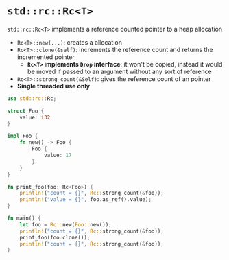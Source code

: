 # `std::rc::Rc<T>`

`std::rc::Rc<T>` implements a reference counted pointer to a heap allocation

- `Rc<T>::new(...)`: creates a allocation
- `Rc<T>::clone(&self)`: increments the reference count and returns the
  incremented pointer
  - **`Rc<T>` implements `Drop` interface**: it won't be copied, instead it
    would be moved if passed to an argument without any sort of reference
- `Rc<T>::strong_count(&Self)`: gives the reference count of an pointer
- **Single threaded use only**

```rust
use std::rc::Rc;

struct Foo {
    value: i32
}

impl Foo {
    fn new() -> Foo {
        Foo {
            value: 17
        }
    }
}

fn print_foo(foo: Rc<Foo>) {
    println!("count = {}", Rc::strong_count(&foo));
    println!("value = {}", foo.as_ref().value);
}

fn main() {
    let foo = Rc::new(Foo::new());
    println!("count = {}", Rc::strong_count(&foo));
    print_foo(foo.clone());
    println!("count = {}", Rc::strong_count(&foo));
}

```
